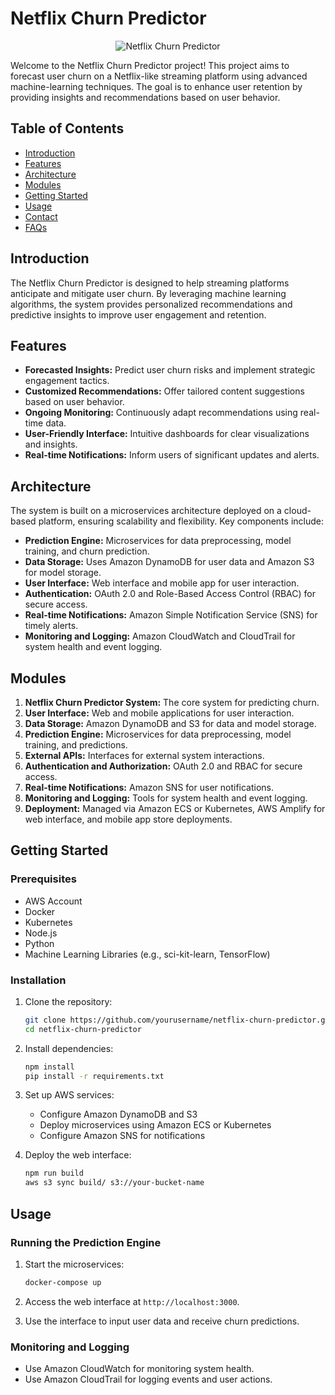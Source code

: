 # Netflix Churn Predictor

<p align="center">
  <img src="[https://raw.githubusercontent.com/PrayujaTeli/Amusement-Park/main/AmusmentPark.jpeg](https://github.com/PrayujaTeli/Churn-Predictor/blob/main/Assets/Churn%20Predictor.png)" alt="Netflix Churn Predictor">
</p>
Welcome to the Netflix Churn Predictor project! This project aims to forecast user churn on a Netflix-like streaming platform using advanced machine-learning techniques. The goal is to enhance user retention by providing insights and recommendations based on user behavior.

## Table of Contents

- [Introduction](#introduction)
- [Features](#features)
- [Architecture](#architecture)
- [Modules](#modules)
- [Getting Started](#getting-started)
- [Usage](#usage)
- [Contact](#contact)
- [FAQs](#faqs)

## Introduction

The Netflix Churn Predictor is designed to help streaming platforms anticipate and mitigate user churn. By leveraging machine learning algorithms, the system provides personalized recommendations and predictive insights to improve user engagement and retention.

## Features

- **Forecasted Insights:** Predict user churn risks and implement strategic engagement tactics.
- **Customized Recommendations:** Offer tailored content suggestions based on user behavior.
- **Ongoing Monitoring:** Continuously adapt recommendations using real-time data.
- **User-Friendly Interface:** Intuitive dashboards for clear visualizations and insights.
- **Real-time Notifications:** Inform users of significant updates and alerts.

## Architecture

The system is built on a microservices architecture deployed on a cloud-based platform, ensuring scalability and flexibility. Key components include:

- **Prediction Engine:** Microservices for data preprocessing, model training, and churn prediction.
- **Data Storage:** Uses Amazon DynamoDB for user data and Amazon S3 for model storage.
- **User Interface:** Web interface and mobile app for user interaction.
- **Authentication:** OAuth 2.0 and Role-Based Access Control (RBAC) for secure access.
- **Real-time Notifications:** Amazon Simple Notification Service (SNS) for timely alerts.
- **Monitoring and Logging:** Amazon CloudWatch and CloudTrail for system health and event logging.

## Modules

1. **Netflix Churn Predictor System:** The core system for predicting churn.
2. **User Interface:** Web and mobile applications for user interaction.
3. **Data Storage:** Amazon DynamoDB and S3 for data and model storage.
4. **Prediction Engine:** Microservices for data preprocessing, model training, and predictions.
5. **External APIs:** Interfaces for external system interactions.
6. **Authentication and Authorization:** OAuth 2.0 and RBAC for secure access.
7. **Real-time Notifications:** Amazon SNS for user notifications.
8. **Monitoring and Logging:** Tools for system health and event logging.
9. **Deployment:** Managed via Amazon ECS or Kubernetes, AWS Amplify for web interface, and mobile app store deployments.

## Getting Started

### Prerequisites

- AWS Account
- Docker
- Kubernetes
- Node.js
- Python
- Machine Learning Libraries (e.g., sci-kit-learn, TensorFlow)

### Installation

1. Clone the repository:
    ```bash
    git clone https://github.com/yourusername/netflix-churn-predictor.git
    cd netflix-churn-predictor
    ```

2. Install dependencies:
    ```bash
    npm install
    pip install -r requirements.txt
    ```

3. Set up AWS services:
    - Configure Amazon DynamoDB and S3
    - Deploy microservices using Amazon ECS or Kubernetes
    - Configure Amazon SNS for notifications

4. Deploy the web interface:
    ```bash
    npm run build
    aws s3 sync build/ s3://your-bucket-name
    ```

## Usage

### Running the Prediction Engine

1. Start the microservices:
    ```bash
    docker-compose up
    ```

2. Access the web interface at `http://localhost:3000`.

3. Use the interface to input user data and receive churn predictions.

### Monitoring and Logging

- Use Amazon CloudWatch for monitoring system health.
- Use Amazon CloudTrail for logging events and user actions.
